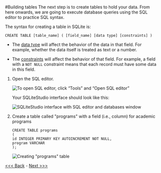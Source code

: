 #Building tables
The next step is to create tables to hold your data. From here onwards, we are going to execute database queries using the SQL editor to practice SQL syntax.  

The syntax for creating a table in SQLite is:

`CREATE TABLE [table_name] ( [field_name] [data type] [constraints] )`  

- The [data type](https://www.sqlite.org/datatype3.html) will affect the behavior of the data in that field. For example, whether the data itself is treated as text or a number.  

- The [constraints](http://www.tutorialspoint.com/sqlite/sqlite_constraints.htm) will affect the behavior of that field. For example, a field with a `NOT NULL` constraint means that each record must have some data in this field.  
  

1. Open the SQL editor.  

	![To open SQL editor, click “Tools” and “Open SQL editor”](https://github.com/GCDigitalFellows/GCDRI_databases/blob/master/images/open_sql_ed.png)  

	Your SQLiteStudio interface should look like this:  

	![SQLiteStudio interface with SQL editor and databases window](https://github.com/GCDigitalFellows/GCDRI_databases/blob/master/images/sqlite_wkspace.png)  


2. Create a table called "programs" with a field (i.e., column) for academic programs  
	```
	CREATE TABLE programs  
	(  
	id INTEGER PRIMARY KEY AUTOINCREMENT NOT NULL,  
	program VARCHAR  
	);
	```

	![Creating "programs" table](https://github.com/GCDigitalFellows/GCDRI_databases/blob/master/images/create_table.png)  
	
[<<< Back](https://github.com/GCDigitalFellows/GCDRI_databases/blob/master/sections/1-builddb.md) - [Next >>>](https://github.com/GCDigitalFellows/GCDRI_databases/blob/master/sections/3-insertdata.md)  